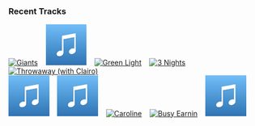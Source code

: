 ### Recent Tracks
[<img src='https://lastfm.freetls.fastly.net/i/u/300x300/adefe53ab127a8b80f9569cb4ff5e223.png' width='16%' height='16%' alt='Giants'>](https://www.last.fm/music/jackson%2bguthy/_/giants)&nbsp;&nbsp;&nbsp;&nbsp;[<img src='https://github.com/atfinke/atfinke/blob/master/placeholder.jpeg?raw=true' width='16%' height='16%' alt='Still New York'>](https://www.last.fm/music/max/_/still%2bnew%2byork)&nbsp;&nbsp;&nbsp;&nbsp;[<img src='https://lastfm.freetls.fastly.net/i/u/300x300/3061a718bafbccc70ac73c7dafec6a09.png' width='16%' height='16%' alt='Green Light'>](https://www.last.fm/music/lorde/_/green%2blight)&nbsp;&nbsp;&nbsp;&nbsp;[<img src='https://lastfm.freetls.fastly.net/i/u/300x300/e89fbf67d3efc102d7b68d76503d87af.png' width='16%' height='16%' alt='3 Nights'>](https://www.last.fm/music/dominic%2bfike/_/3%2bnights)&nbsp;&nbsp;&nbsp;&nbsp;[<img src='https://lastfm.freetls.fastly.net/i/u/300x300/42ca511a1f7dc198b2299d7acfacf294.png' width='16%' height='16%' alt='Throwaway (with Clairo)'>](https://www.last.fm/music/sg%2blewis/_/throwaway%2b%2528with%2bclairo%2529)&nbsp;&nbsp;&nbsp;&nbsp;<br>[<img src='https://github.com/atfinke/atfinke/blob/master/placeholder.jpeg?raw=true' width='16%' height='16%' alt='U & Me'>](https://www.last.fm/music/almand/_/u%2b%2526%2bme)&nbsp;&nbsp;&nbsp;&nbsp;[<img src='https://github.com/atfinke/atfinke/blob/master/placeholder.jpeg?raw=true' width='16%' height='16%' alt='Little Of Your Love - BloodPop® Remix'>](https://www.last.fm/music/haim/_/little%2bof%2byour%2blove%2b-%2bbloodpop%25c2%25ae%2bremix)&nbsp;&nbsp;&nbsp;&nbsp;[<img src='https://lastfm.freetls.fastly.net/i/u/300x300/5f6fca6a2d77349d55ec1c550108b29a.png' width='16%' height='16%' alt='Caroline'>](https://www.last.fm/music/briston%2bmaroney/_/caroline)&nbsp;&nbsp;&nbsp;&nbsp;[<img src='https://lastfm.freetls.fastly.net/i/u/300x300/be96a997b4e645bec5da9807c1409759.png' width='16%' height='16%' alt='Busy Earnin'>](https://www.last.fm/music/jungle/_/busy%2bearnin%2527)&nbsp;&nbsp;&nbsp;&nbsp;[<img src='https://github.com/atfinke/atfinke/blob/master/placeholder.jpeg?raw=true' width='16%' height='16%' alt='Retrospect - Single Version'>](https://www.last.fm/music/vistas/_/retrospect%2b-%2bsingle%2bversion)&nbsp;&nbsp;&nbsp;&nbsp;<br>